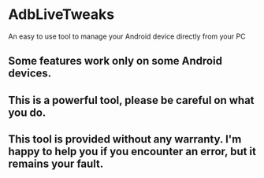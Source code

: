 # AdbLiveTweaks
An easy to use tool to manage your Android device directly from your PC

## Some features work only on some Android devices.
## This is a powerful tool, please be careful on what you do.
## This tool is provided without any warranty. I'm happy to help you if you encounter an error, but it remains your fault.

